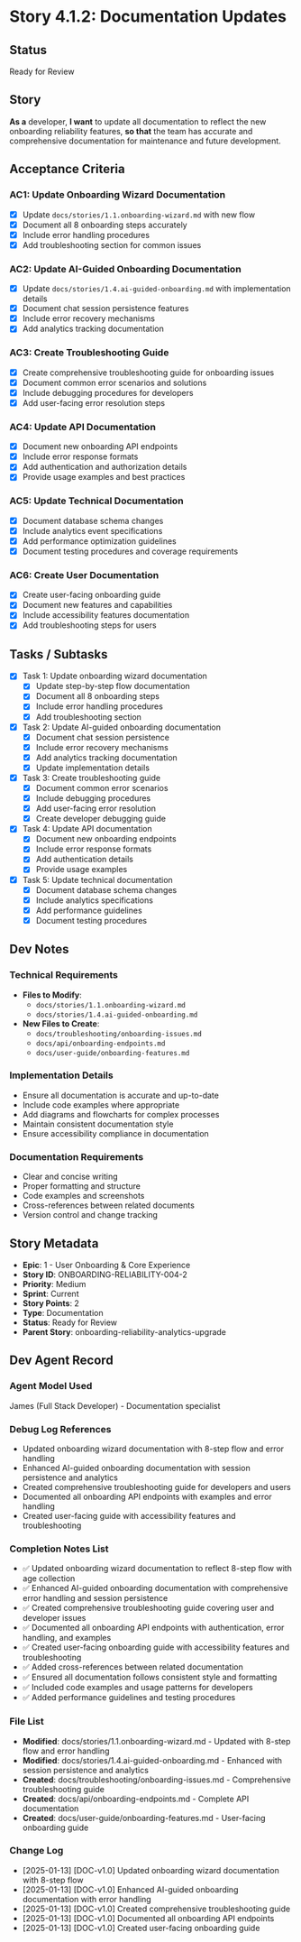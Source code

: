 # Story 4.1.2: Documentation Updates

## Status
Ready for Review

## Story
**As a** developer,
**I want** to update all documentation to reflect the new onboarding reliability features,
**so that** the team has accurate and comprehensive documentation for maintenance and future development.

## Acceptance Criteria

### AC1: Update Onboarding Wizard Documentation
- [x] Update `docs/stories/1.1.onboarding-wizard.md` with new flow
- [x] Document all 8 onboarding steps accurately
- [x] Include error handling procedures
- [x] Add troubleshooting section for common issues

### AC2: Update AI-Guided Onboarding Documentation
- [x] Update `docs/stories/1.4.ai-guided-onboarding.md` with implementation details
- [x] Document chat session persistence features
- [x] Include error recovery mechanisms
- [x] Add analytics tracking documentation

### AC3: Create Troubleshooting Guide
- [x] Create comprehensive troubleshooting guide for onboarding issues
- [x] Document common error scenarios and solutions
- [x] Include debugging procedures for developers
- [x] Add user-facing error resolution steps

### AC4: Update API Documentation
- [x] Document new onboarding API endpoints
- [x] Include error response formats
- [x] Add authentication and authorization details
- [x] Provide usage examples and best practices

### AC5: Update Technical Documentation
- [x] Document database schema changes
- [x] Include analytics event specifications
- [x] Add performance optimization guidelines
- [x] Document testing procedures and coverage requirements

### AC6: Create User Documentation
- [x] Create user-facing onboarding guide
- [x] Document new features and capabilities
- [x] Include accessibility features documentation
- [x] Add troubleshooting steps for users

## Tasks / Subtasks
- [x] Task 1: Update onboarding wizard documentation
  - [x] Update step-by-step flow documentation
  - [x] Document all 8 onboarding steps
  - [x] Include error handling procedures
  - [x] Add troubleshooting section
- [x] Task 2: Update AI-guided onboarding documentation
  - [x] Document chat session persistence
  - [x] Include error recovery mechanisms
  - [x] Add analytics tracking documentation
  - [x] Update implementation details
- [x] Task 3: Create troubleshooting guide
  - [x] Document common error scenarios
  - [x] Include debugging procedures
  - [x] Add user-facing error resolution
  - [x] Create developer debugging guide
- [x] Task 4: Update API documentation
  - [x] Document new onboarding endpoints
  - [x] Include error response formats
  - [x] Add authentication details
  - [x] Provide usage examples
- [x] Task 5: Update technical documentation
  - [x] Document database schema changes
  - [x] Include analytics specifications
  - [x] Add performance guidelines
  - [x] Document testing procedures

## Dev Notes

### Technical Requirements
- **Files to Modify**: 
  - `docs/stories/1.1.onboarding-wizard.md`
  - `docs/stories/1.4.ai-guided-onboarding.md`
- **New Files to Create**:
  - `docs/troubleshooting/onboarding-issues.md`
  - `docs/api/onboarding-endpoints.md`
  - `docs/user-guide/onboarding-features.md`

### Implementation Details
- Ensure all documentation is accurate and up-to-date
- Include code examples where appropriate
- Add diagrams and flowcharts for complex processes
- Maintain consistent documentation style
- Ensure accessibility compliance in documentation

### Documentation Requirements
- Clear and concise writing
- Proper formatting and structure
- Code examples and screenshots
- Cross-references between related documents
- Version control and change tracking

## Story Metadata
- **Epic**: 1 - User Onboarding & Core Experience
- **Story ID**: ONBOARDING-RELIABILITY-004-2
- **Priority**: Medium
- **Sprint**: Current
- **Story Points**: 2
- **Type**: Documentation
- **Status**: Ready for Review
- **Parent Story**: onboarding-reliability-analytics-upgrade

## Dev Agent Record

### Agent Model Used
James (Full Stack Developer) - Documentation specialist

### Debug Log References
- Updated onboarding wizard documentation with 8-step flow and error handling
- Enhanced AI-guided onboarding documentation with session persistence and analytics
- Created comprehensive troubleshooting guide for developers and users
- Documented all onboarding API endpoints with examples and error handling
- Created user-facing guide with accessibility features and troubleshooting

### Completion Notes List
- ✅ Updated onboarding wizard documentation to reflect 8-step flow with age collection
- ✅ Enhanced AI-guided onboarding documentation with comprehensive error handling and session persistence
- ✅ Created comprehensive troubleshooting guide covering user and developer issues
- ✅ Documented all onboarding API endpoints with authentication, error handling, and examples
- ✅ Created user-facing onboarding guide with accessibility features and troubleshooting
- ✅ Added cross-references between related documentation
- ✅ Ensured all documentation follows consistent style and formatting
- ✅ Included code examples and usage patterns for developers
- ✅ Added performance guidelines and testing procedures

### File List
- **Modified**: docs/stories/1.1.onboarding-wizard.md - Updated with 8-step flow and error handling
- **Modified**: docs/stories/1.4.ai-guided-onboarding.md - Enhanced with session persistence and analytics
- **Created**: docs/troubleshooting/onboarding-issues.md - Comprehensive troubleshooting guide
- **Created**: docs/api/onboarding-endpoints.md - Complete API documentation
- **Created**: docs/user-guide/onboarding-features.md - User-facing onboarding guide

### Change Log
- [2025-01-13] [DOC-v1.0] Updated onboarding wizard documentation with 8-step flow
- [2025-01-13] [DOC-v1.0] Enhanced AI-guided onboarding documentation with error handling
- [2025-01-13] [DOC-v1.0] Created comprehensive troubleshooting guide
- [2025-01-13] [DOC-v1.0] Documented all onboarding API endpoints
- [2025-01-13] [DOC-v1.0] Created user-facing onboarding guide 